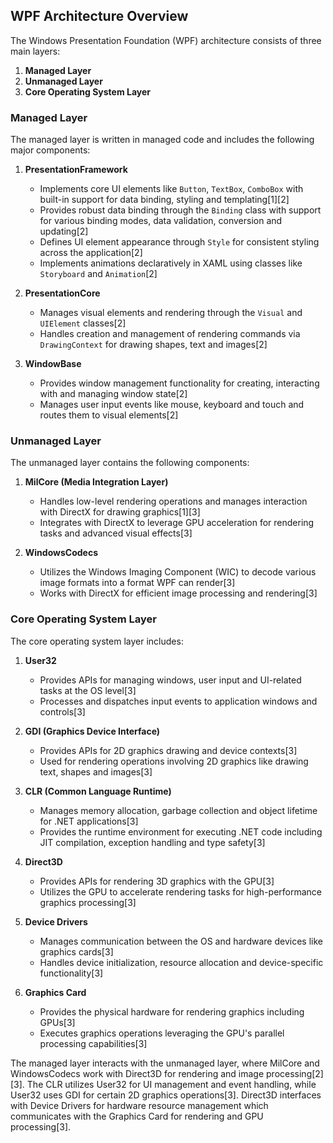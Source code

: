 ## WPF Architecture Overview

The Windows Presentation Foundation (WPF) architecture consists of three main layers:

1. **Managed Layer**
2. **Unmanaged Layer** 
3. **Core Operating System Layer**

### Managed Layer

The managed layer is written in managed code and includes the following major components:

1. **PresentationFramework**
   - Implements core UI elements like `Button`, `TextBox`, `ComboBox` with built-in support for data binding, styling and templating[1][2]
   - Provides robust data binding through the `Binding` class with support for various binding modes, data validation, conversion and updating[2]
   - Defines UI element appearance through `Style` for consistent styling across the application[2]
   - Implements animations declaratively in XAML using classes like `Storyboard` and `Animation`[2]

2. **PresentationCore** 
   - Manages visual elements and rendering through the `Visual` and `UIElement` classes[2]
   - Handles creation and management of rendering commands via `DrawingContext` for drawing shapes, text and images[2]

3. **WindowBase**
   - Provides window management functionality for creating, interacting with and managing window state[2]
   - Manages user input events like mouse, keyboard and touch and routes them to visual elements[2]

### Unmanaged Layer

The unmanaged layer contains the following components:

1. **MilCore (Media Integration Layer)**
   - Handles low-level rendering operations and manages interaction with DirectX for drawing graphics[1][3]
   - Integrates with DirectX to leverage GPU acceleration for rendering tasks and advanced visual effects[3]

2. **WindowsCodecs**
   - Utilizes the Windows Imaging Component (WIC) to decode various image formats into a format WPF can render[3]
   - Works with DirectX for efficient image processing and rendering[3]

### Core Operating System Layer

The core operating system layer includes:

1. **User32** 
   - Provides APIs for managing windows, user input and UI-related tasks at the OS level[3]
   - Processes and dispatches input events to application windows and controls[3]

2. **GDI (Graphics Device Interface)**
   - Provides APIs for 2D graphics drawing and device contexts[3]
   - Used for rendering operations involving 2D graphics like drawing text, shapes and images[3]

3. **CLR (Common Language Runtime)**
   - Manages memory allocation, garbage collection and object lifetime for .NET applications[3]
   - Provides the runtime environment for executing .NET code including JIT compilation, exception handling and type safety[3]

4. **Direct3D**
   - Provides APIs for rendering 3D graphics with the GPU[3]
   - Utilizes the GPU to accelerate rendering tasks for high-performance graphics processing[3]

5. **Device Drivers**
   - Manages communication between the OS and hardware devices like graphics cards[3]
   - Handles device initialization, resource allocation and device-specific functionality[3]

6. **Graphics Card**
   - Provides the physical hardware for rendering graphics including GPUs[3]
   - Executes graphics operations leveraging the GPU's parallel processing capabilities[3]

The managed layer interacts with the unmanaged layer, where MilCore and WindowsCodecs work with Direct3D for rendering and image processing[2][3]. The CLR utilizes User32 for UI management and event handling, while User32 uses GDI for certain 2D graphics operations[3]. Direct3D interfaces with Device Drivers for hardware resource management which communicates with the Graphics Card for rendering and GPU processing[3].
